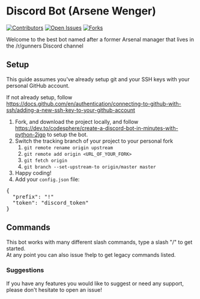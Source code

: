 # Discord Bot (Arsene Wenger)

[![Contributors][contributors-shield]][contributors-url]
[![Open Issues][open-issues-shield]][open-issues-url]
[![Forks][forks-shield]][forks-url]


Welcome to the best bot named after a former Arsenal manager that lives in the /r/gunners Discord channel

## Setup
This guide assumes you've already setup git and your SSH keys with your personal GitHub account.

If not already setup, follow https://docs.github.com/en/authentication/connecting-to-github-with-ssh/adding-a-new-ssh-key-to-your-github-account

1. Fork, and download the project locally, and follow https://dev.to/codesphere/create-a-discord-bot-in-minutes-with-python-2jgp to setup the bot.
2. Switch the tracking branch of your project to your personal fork
   1. `git remote rename origin upstream`
   2. `git remote add origin <URL_OF_YOUR_FORK>`
   3. `git fetch origin`
   4. `git branch --set-upstream-to origin/master master`
3. Happy coding!
4. Add your `config.json` file:

<pre>
{
  "prefix": "!"
  "token": "discord_token"
}
</pre>

## Commands

This bot works with many different slash commands, type a slash "/" to get started.  
At any point you can also issue !help to get legacy commands listed.


### Suggestions

If you have any features you would like to suggest or need any support, please don't hesitate to open an issue!

<!-- MARKDOWN LINKS & IMAGES -->
[contributors-shield]: https://img.shields.io/github/contributors/AndyReifman/ArseneWenger.svg?style=for-the-badge
[contributors-url]: https://github.com/AndyReifman/ArseneWenger/graphs/contributors
[forks-shield]: https://img.shields.io/github/forks/AndyReifman/ArseneWenger.svg?style=for-the-badge
[forks-url]: https://github.com/AndyReifman/ArseneWenger/network/members
[stars-shield]: https://img.shields.io/github/stars/othneildrew/Best-README-Template.svg?style=for-the-badge
[stars-url]: https://github.com/othneildrew/Best-README-Template/stargazers
[open-issues-shield]: https://img.shields.io/github/issues/AndyReifman/ArseneWenger.svg?style=for-the-badge
[open-issues-url]: https://github.com/AndyReifman/ArseneWenger/issues
[closed-issues-shield]: https://img.shields.io/github/issues-closed/AndyReifman/ArseneWenger.svg?style=for-the-badge
[closed-issues-url]: https://github.com/AndyReifman/ArseneWenger/issues?state=closed
[license-shield]: https://img.shields.io/github/license/AndyReifman/ArseneWenger.svg?style=for-the-badge
[license-url]: https://github.com/AndyReifman/ArseneWenger/blob/main/LICENSE
